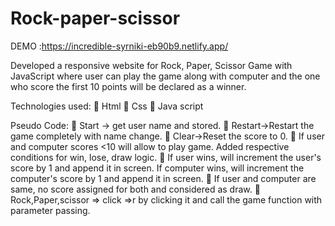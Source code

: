 # Rock-paper-scissor
DEMO :https://incredible-syrniki-eb90b9.netlify.app/

Developed a responsive website for Rock, Paper, Scissor Game with
JavaScript where user can play the game along with computer and the one
who score the first 10 points will be declared as a winner.


Technologies used:
 Html
 Css
 Java script


Pseudo Code: 
 Start -> get user name and stored.
 Restart->Restart the game completely with name change.
 Clear->Reset the score to 0.
 If user and computer scores <10 will allow to play game. Added respective conditions for win, lose, draw logic.
 If user wins, will increment the user's score by 1 and append it in screen. If computer wins, will increment 
the computer's score by 1 and append it in screen.
 If user and computer are same, no score assigned for both and considered as draw.
 Rock,Paper,scissor => click =>r by clicking it and call the game function with parameter passing.
